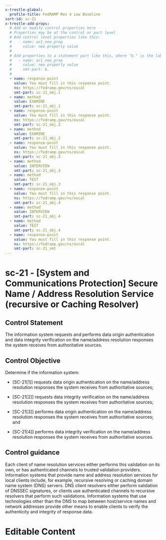 ```yaml
---
x-trestle-global:
  profile-title: FedRAMP Rev 4 Low Baseline
sort-id: sc-21
x-trestle-add-props:
  # Add or modify control properties here
  # Properties may be at the control or part level
  # Add control level properties like this:
  #   - name: ac1_new_prop
  #     value: new property value
  #
  # Add properties to a statement part like this, where "b." is the label of the target statement part
  #   - name: ac1_new_prop
  #     value: new property value
  #     smt-part: b.
  #
  - name: response-point
    value: You must fill in this response point.
    ns: https://fedramp.gov/ns/oscal
    smt-part: sc-21_obj.1
  - name: method
    value: EXAMINE
    smt-part: sc-21_obj.1
  - name: response-point
    value: You must fill in this response point.
    ns: https://fedramp.gov/ns/oscal
    smt-part: sc-21_obj.2
  - name: method
    value: EXAMINE
    smt-part: sc-21_obj.2
  - name: response-point
    value: You must fill in this response point.
    ns: https://fedramp.gov/ns/oscal
    smt-part: sc-21_obj.3
  - name: method
    value: INTERVIEW
    smt-part: sc-21_obj.3
  - name: method
    value: TEST
    smt-part: sc-21_obj.3
  - name: response-point
    value: You must fill in this response point.
    ns: https://fedramp.gov/ns/oscal
    smt-part: sc-21_obj.4
  - name: method
    value: INTERVIEW
    smt-part: sc-21_obj.4
  - name: method
    value: TEST
    smt-part: sc-21_obj.4
  - name: response-point
    value: You must fill in this response point.
    ns: https://fedramp.gov/ns/oscal
    smt-part: sc-21_smt
---
```


# sc-21 - \[System and Communications Protection\] Secure Name / Address Resolution Service (recursive or Caching Resolver)

## Control Statement

The information system requests and performs data origin authentication and data integrity verification on the name/address resolution responses the system receives from authoritative sources.

## Control Objective

Determine if the information system:

- \[SC-21[1]\] requests data origin authentication on the name/address resolution responses the system receives from authoritative sources;

- \[SC-21[2]\] requests data integrity verification on the name/address resolution responses the system receives from authoritative sources;

- \[SC-21[3]\] performs data origin authentication on the name/address resolution responses the system receives from authoritative sources; and

- \[SC-21[4]\] performs data integrity verification on the name/address resolution responses the system receives from authoritative sources.

## Control guidance

Each client of name resolution services either performs this validation on its own, or has authenticated channels to trusted validation providers. Information systems that provide name and address resolution services for local clients include, for example, recursive resolving or caching domain name system (DNS) servers. DNS client resolvers either perform validation of DNSSEC signatures, or clients use authenticated channels to recursive resolvers that perform such validations. Information systems that use technologies other than the DNS to map between host/service names and network addresses provide other means to enable clients to verify the authenticity and integrity of response data.

# Editable Content

<!-- Make additions and edits below -->
<!-- The above represents the contents of the control as received by the profile, prior to additions. -->
<!-- If the profile makes additions to the control, they will appear below. -->
<!-- The above markdown may not be edited but you may edit the content below, and/or introduce new additions to be made by the profile. -->
<!-- If there is a yaml header at the top, parameter values may be edited. Use --set-parameters to incorporate the changes during assembly. -->
<!-- The content here will then replace what is in the profile for this control, after running profile-assemble. -->
<!-- The added parts in the profile for this control are below.  You may edit them and/or add new ones. -->
<!-- Each addition must have a heading either of the form ## Control my_addition_name -->
<!-- or ## Part a. (where the a. refers to one of the control statement labels.) -->
<!-- "## Control" parts are new parts added after the statement part. -->
<!-- "## Part" parts are new parts added into the top-level statement part with that label. -->
<!-- Subparts may be added with nested hash levels of the form ### My Subpart Name -->
<!-- underneath the parent ## Control or ## Part being added -->
<!-- See https://ibm.github.io/compliance-trestle/tutorials/ssp_profile_catalog_authoring/ssp_profile_catalog_authoring for guidance. -->
